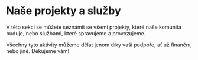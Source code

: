 # Naše projekty a služby

V této sekci se můžete seznámit se všemi projekty, které naše komunita buduje, nebo službami, které spravujeme a provozujeme. 

Všechny tyto aktivity můžeme dělat jenom díky vaší podpoře, ať už finanční, nebo jiné. Děkujeme vám!

## 